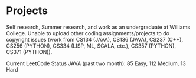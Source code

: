 # Projects
Self research, Summer research, and work as an undergraduate at Williams College. Unable to upload other coding assignments/projects to do copyright issues (work from CS134 (JAVA), CS136 (JAVA), CS237 (C++), CS256 (PYTHON), CS334 (LISP, ML, SCALA, etc.), CS357 (PYTHON), CS371 (PYTHON)). 

Current LeetCode Status JAVA (past two month):
85 Easy, 112 Medium, 13 Hard
